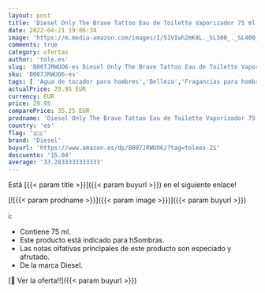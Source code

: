 ```yaml
---
layout: post
title: 'Diesel Only The Brave Tattoo Eau de Toilette Vaporizador 75 ml'
date: 2022-04-21 19:06:34
image: 'https://m.media-amazon.com/images/I/51VIwh2mK8L._SL500_._SL400_.jpg'
comments: true
category: ofertas
author: 'tole.es'
slug: 'B007JRWUO6-es Diesel Only The Brave Tattoo Eau de Toilette Vaporizador...'
sku: 'B007JRWUO6-es'
tags: [ 'Agua de tocador para hombres','Belleza','Fragancias para hombres','Perfumes y fragancias','de','diesel','eau','toilette','🇪🇸', ]
actualPrice: 29.95 EUR
currency: EUR
price: 29.95
comparePrice: 35.25 EUR
prodname: 'Diesel Only The Brave Tattoo Eau de Toilette Vaporizador 75 ml'
country: 'es'
flag: '🇪🇸'
brand: 'Diesel'
buyurl: 'https://www.amazon.es/dp/B007JRWUO6/?tag=tolees-21'
descuento: '15.04'
average: '33.2833333333333'
---
```


Está [{{< param title >}}]({{< param buyurl >}}) en el siguiente enlace!

[![{{< param prodname >}}]({{< param image >}})]({{< param buyurl >}})

ℹ️:

- Contiene 75 ml.
- Este producto está indicado para hSombras.
- Las notas olfativas principales de este producto son especiado y afrutado.
- De la marca Diesel.

[🛒 Ver la oferta!!]({{< param buyurl >}})
